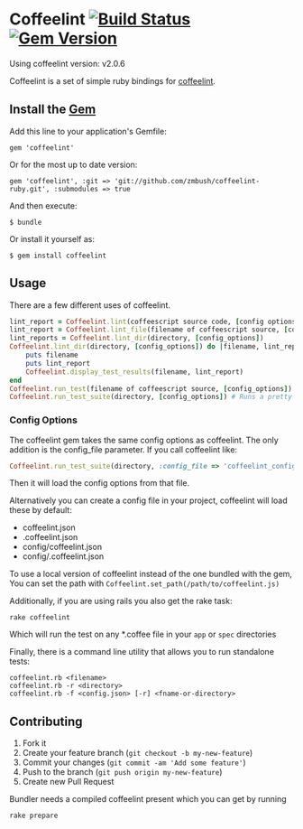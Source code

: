 # Coffeelint [![Build Status](https://travis-ci.org/zmbush/coffeelint-ruby.svg?branch=master)](https://travis-ci.org/zmbush/coffeelint-ruby) [![Gem Version](https://badge.fury.io/rb/coffeelint.png)](http://badge.fury.io/rb/coffeelint)

Using coffeelint version: v2.0.6

Coffeelint is a set of simple ruby bindings for [coffeelint](https://github.com/clutchski/coffeelint).

## Install the [Gem](https://rubygems.org/gems/coffeelint)

Add this line to your application's Gemfile:

    gem 'coffeelint'

Or for the most up to date version:

    gem 'coffeelint', :git => 'git://github.com/zmbush/coffeelint-ruby.git', :submodules => true

And then execute:

    $ bundle

Or install it yourself as:

    $ gem install coffeelint

## Usage

There are a few different uses of coffeelint.

```ruby
lint_report = Coffeelint.lint(coffeescript source code, [config options])
lint_report = Coffeelint.lint_file(filename of coffeescript source, [config_options])
lint_reports = Coffeelint.lint_dir(directory, [config_options])
Coffeelint.lint_dir(directory, [config_options]) do |filename, lint_report|
    puts filename
    puts lint_report
    Coffeelint.display_test_results(filename, lint_report)
end
Coffeelint.run_test(filename of coffeescript source, [config_options]) # Run tests and print pretty results (return true/false)
Coffeelint.run_test_suite(directory, [config_options]) # Runs a pretty report recursively for a directory (returns/exits with number of errors if any or 0)
```

### Config Options

The coffeelint gem takes the same config options as coffeelint. The only
addition is the config_file parameter. If you call coffeelint like:

```ruby
Coffeelint.run_test_suite(directory, :config_file => 'coffeelint_config.json')
```

Then it will load the config options from that file.

Alternatively you can create a config file in your project, coffeelint will load these by default:

* coffeelint.json
* .coffeelint.json
* config/coffeelint.json
* config/.coffeelint.json

To use a local version of coffeelint instead of the one bundled with the gem, You can set the path with `Coffeelint.set_path(/path/to/coffeelint.js)`

Additionally, if you are using rails you also get the rake task:

    rake coffeelint

Which will run the test on any *.coffee file in your `app` or `spec` directories

Finally, there is a command line utility that allows you to run standalone tests:

    coffeelint.rb <filename>
    coffeelint.rb -r <directory>
    coffeelint.rb -f <config.json> [-r] <fname-or-directory>

## Contributing

1. Fork it
2. Create your feature branch (`git checkout -b my-new-feature`)
3. Commit your changes (`git commit -am 'Add some feature'`)
4. Push to the branch (`git push origin my-new-feature`)
5. Create new Pull Request

Bundler needs a compiled coffeelint present which you can get by running

```
rake prepare
```

